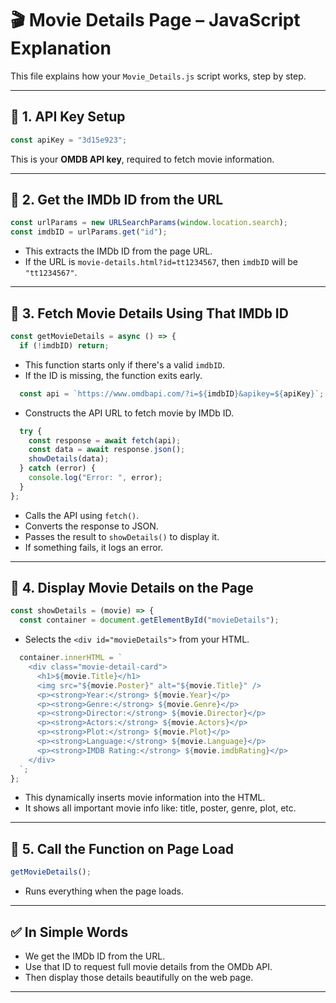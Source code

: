 # 🎬 Movie Details Page – JavaScript Explanation

This file explains how your `Movie_Details.js` script works, step by step.

---

## 📌 1. API Key Setup

```js
const apiKey = "3d15e923";
```
This is your **OMDB API key**, required to fetch movie information.

---

## 📌 2. Get the IMDb ID from the URL

```js
const urlParams = new URLSearchParams(window.location.search);
const imdbID = urlParams.get("id");
```
- This extracts the IMDb ID from the page URL.  
- If the URL is `movie-details.html?id=tt1234567`, then `imdbID` will be `"tt1234567"`.

---

## 📌 3. Fetch Movie Details Using That IMDb ID

```js
const getMovieDetails = async () => {
  if (!imdbID) return;
```

- This function starts only if there's a valid `imdbID`.
- If the ID is missing, the function exits early.

```js
  const api = `https://www.omdbapi.com/?i=${imdbID}&apikey=${apiKey}`;
```
- Constructs the API URL to fetch movie by IMDb ID.

```js
  try {
    const response = await fetch(api);
    const data = await response.json();
    showDetails(data);
  } catch (error) {
    console.log("Error: ", error);
  }
};
```
- Calls the API using `fetch()`.
- Converts the response to JSON.
- Passes the result to `showDetails()` to display it.
- If something fails, it logs an error.

---

## 📌 4. Display Movie Details on the Page

```js
const showDetails = (movie) => {
  const container = document.getElementById("movieDetails");
```
- Selects the `<div id="movieDetails">` from your HTML.

```js
  container.innerHTML = `
    <div class="movie-detail-card">
      <h1>${movie.Title}</h1>
      <img src="${movie.Poster}" alt="${movie.Title}" />
      <p><strong>Year:</strong> ${movie.Year}</p>
      <p><strong>Genre:</strong> ${movie.Genre}</p>
      <p><strong>Director:</strong> ${movie.Director}</p>
      <p><strong>Actors:</strong> ${movie.Actors}</p>
      <p><strong>Plot:</strong> ${movie.Plot}</p>
      <p><strong>Language:</strong> ${movie.Language}</p>
      <p><strong>IMDB Rating:</strong> ${movie.imdbRating}</p>
    </div>
  `;
};
```
- This dynamically inserts movie information into the HTML.
- It shows all important movie info like: title, poster, genre, plot, etc.

---

## 📌 5. Call the Function on Page Load

```js
getMovieDetails();
```
- Runs everything when the page loads.

---

## ✅ In Simple Words

- We get the IMDb ID from the URL.
- Use that ID to request full movie details from the OMDb API.
- Then display those details beautifully on the web page.

---